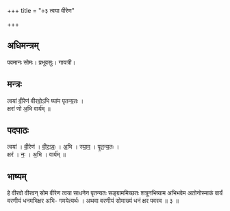 +++
title = "०३ त्वया वीरेण"

+++
## अधिमन्त्रम्
पवमानः सोमः। प्रभूवसुः। गायत्री।

## मन्त्रः
त्वया॑ वी॒रेण॑ वीरवो॒ऽभि ष्या॑म पृतन्य॒तः ।  
क्षरा॑ णो अ॒भि वार्य॑म् ॥

## पदपाठः
त्वया॑ । वी॒रेण॑ । वी॒र॒ऽवः॒ । अ॒भि । स्या॒म॒ । पृ॒त॒न्य॒तः ।  
क्षर॑ । नः॒ । अ॒भि । वार्य॑म् ॥

## भाष्यम्
हे वीरवो वीरवन् सोम वीरेण त्वया साधनेन पृतन्यतः सङ्ग्राममिच्छतः शत्रूनभिष्याम अभिभवेम अतोनोस्माकं वार्यं वरणीयं धनमभिक्षर अभि- गमयेत्यर्थः । अथवा वरणीयं सोमाख्यं धनं क्षर पवस्व ॥ ३ ॥